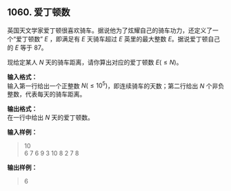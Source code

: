 ﻿## 1060. 爱丁顿数
英国天文学家爱丁顿很喜欢骑车。据说他为了炫耀自己的骑车功力，还定义了一个“爱丁顿数” $E$ ，即满足有 $E$ 天骑车超过 $E$ 英里的最大整数 $E$。据说爱丁顿自己的 $E$ 等于 87。

现给定某人 $N$ 天的骑车距离，请你算出对应的爱丁顿数 $E(≤N)$。

**输入格式：**  
输入第一行给出一个正整数 $N(≤10^5)$，即连续骑车的天数；第二行给出 $N$ 个非负整数，代表每天的骑车距离。

**输出格式：**  
在一行中给出 $N$ 天的爱丁顿数。

**输入样例：**
>10  
6 7 6 9 3 10 8 2 7 8  

**输出样例：**
>6  